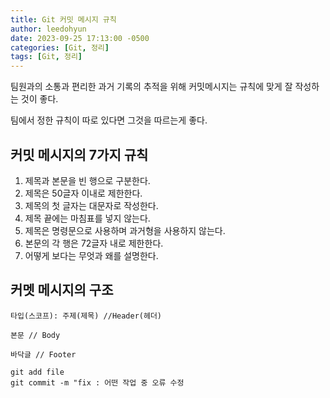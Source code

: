 ```yaml
---
title: Git 커밋 메시지 규칙
author: leedohyun
date: 2023-09-25 17:13:00 -0500
categories: [Git, 정리]
tags: [Git, 정리]
---
```


팀원과의 소통과 편리한 과거 기록의 추적을 위해 커밋메시지는 규칙에 맞게 잘 작성하는 것이 좋다.

팀에서 정한 규칙이 따로 있다면 그것을 따르는게 좋다.

## 커밋 메시지의 7가지 규칙

1. 제목과 본문을 빈 행으로 구분한다.
2. 제목은 50글자 이내로 제한한다.
3. 제목의 첫 글자는 대문자로 작성한다.
4. 제목 끝에는 마침표를 넣지 않는다.
5. 제목은 명령문으로 사용하며 과거형을 사용하지 않는다.
6. 본문의 각 행은 72글자 내로 제한한다.
7. 어떻게 보다는 무엇과 왜를 설명한다.

## 커멧 메시지의 구조

```git
타입(스코프): 주제(제목) //Header(헤더)

본문 // Body

바닥글 // Footer
```

```
git add file
git commit -m "fix : 어떤 작업 중 오류 수정
```